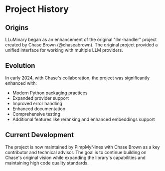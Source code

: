 # Project History

## Origins
LLuMinary began as an enhancement of the original "llm-handler" project created by Chase Brown (@chaseabrown). The original project provided a unified interface for working with multiple LLM providers.

## Evolution
In early 2024, with Chase's collaboration, the project was significantly enhanced with:
- Modern Python packaging practices
- Expanded provider support
- Improved error handling
- Enhanced documentation
- Comprehensive testing
- Additional features like reranking and enhanced embeddings support

## Current Development
The project is now maintained by PimpMyNines with Chase Brown as a key contributor and technical advisor. The goal is to continue building on Chase's original vision while expanding the library's capabilities and maintaining high code quality standards. 